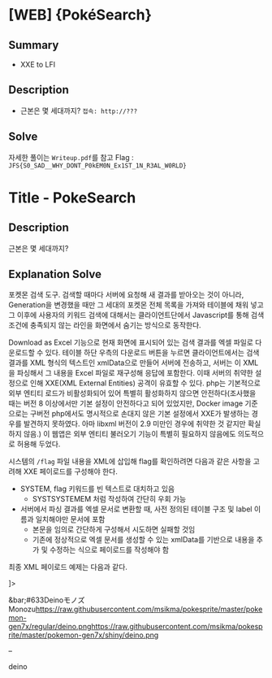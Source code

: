 # [WEB] {PokéSearch}
## Summary
* XXE to LFI

## Description
* 근본은 몇 세대까지?
`접속: http://???`

## Solve
자세한 풀이는 `Writeup.pdf`를 참고
Flag : `JFS{S0_SAD__WHY_DONT_P0kEM0N_Ex1ST_1N_R3AL_W0RLD}`




# Title - PokeSearch

## Description
근본은 몇 세대까지?

## Explanation Solve
포켓몬 검색 도구.
검색할 때마다 서버에 요청해 새 결과를 받아오는 것이 아니라, Generation을 변경했을 때만 그 세대의 포켓몬 전체 목록을 가져와 테이블에 채워 넣고 그 이후에 사용자의 키워드 검색에 대해서는 클라이언트단에서 Javascript를 통해 검색 조건에 충족되지 않는 라인을 화면에서 숨기는 방식으로 동작한다.

Download as Excel 기능으로 현재 화면에 표시되어 있는 검색 결과를 엑셀 파일로 다운로드할 수 있다. 테이블 하단 우측의 다운로드 버튼을 누르면 클라이언트에서는 검색 결과를 XML 형식의 텍스트인 xmlData으로 만들어 서버에 전송하고, 서버는 이 XML을 파싱해서 그 내용을 Excel 파일로 재구성해 응답에 포함한다.
이때 서버의 취약한 설정으로 인해 XXE(XML External Entities) 공격이 유효할 수 있다. php는 기본적으로 외부 엔티티 로드가 비활성화되어 있어 특별히 활성화하지 않으면 안전하다(조사했을 때는 버전 8 이상에서만 기본 설정이 안전하다고 되어 있었지만, Docker image 기준으로는 구버전 php에서도 명시적으로 손대지 않은 기본 설정에서 XXE가 발생하는 경우를 발견하지 못하였다. 아마 libxml 버전이 2.9 미만인 경우에 취약한 것 같지만 확실하지 않음.) 이 웹앱은 외부 엔티티 불러오기 기능이 특별히 필요하지 않음에도 의도적으로 허용해 두었다.

시스템의 `/flag` 파일 내용을 XML에 삽입해 flag를 확인하려면 다음과 같은 사항을 고려해 XXE 페이로드를 구성해야 한다.
- SYSTEM, flag 키워드를 빈 텍스트로 대치하고 있음
  - SYSTSYSTEMEM 처럼 작성하여 간단히 우회 가능
- 서버에서 파싱 결과를 엑셀 문서로 변환할 때, 사전 정의된 테이블 구조 및 label 이름과 일치해야만 문서에 포함
  - 본문을 임의로 간단하게 구성해서 시도하면 실패할 것임
  - 기존에 정상적으로 엑셀 문서를 생성할 수 있는 xmlData를 기반으로 내용을 추가 및 수정하는 식으로 페이로드를 작성해야 함

최종 XML 페이로드 예제는 다음과 같다.

<?xml version="1.0"?>
<!DOCTYPE foo[<!ENTITY bar SYSSYSTEMTEM "/flflagag">]>
<members><member><no>&bar;</no><dex>#633</dex><name>Deino</name><name-japanese>モノズ</name-japanese><name-japanese-roman>Monozu</name-japanese-roman><sprite>https://raw.githubusercontent.com/msikma/pokesprite/master/pokemon-gen7x/regular/deino.png</sprite><sprite-shiny>https://raw.githubusercontent.com/msikma/pokesprite/master/pokemon-gen7x/shiny/deino.png</sprite-shiny><form>–</form><slug>deino</slug></member></members>